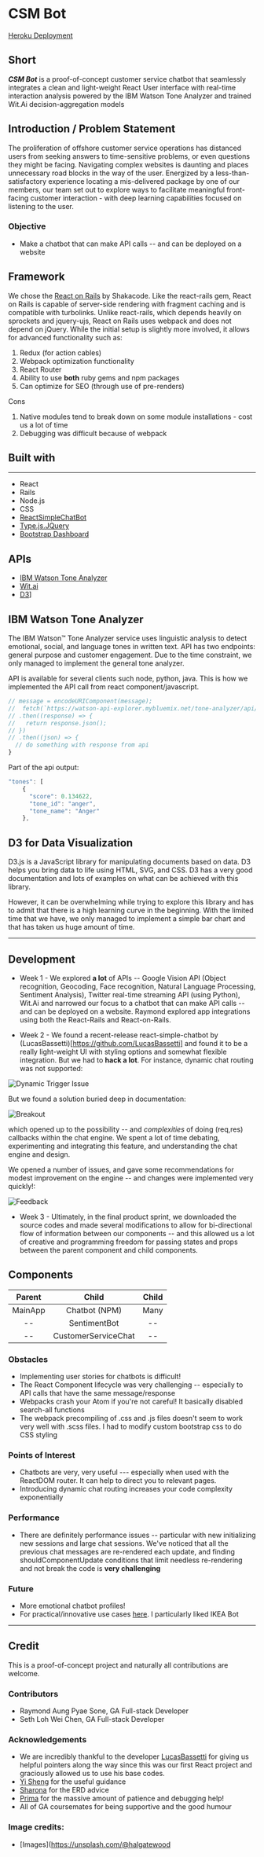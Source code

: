 # CSM Bot

[Heroku Deployment](https://postalcsbot.herokuapp.com/)

## Short
***CSM Bot*** is a proof-of-concept customer service chatbot that seamlessly integrates a clean and light-weight React User interface with real-time interaction analysis powered by the IBM Watson Tone Analyzer and trained Wit.Ai decision-aggregation models

## Introduction / Problem Statement
The proliferation of offshore customer service operations has distanced users from seeking answers to time-sensitive problems, or even questions they might be facing. Navigating complex websites is daunting and places unnecessary road blocks in the way of the user. Energized by a less-than-satisfactory experience locating a mis-delivered package by one of our members, our team set out to explore ways to facilitate meaningful front-facing customer interaction - with deep learning capabilities focused on listening to the user.

### Objective
* Make a chatbot that can make API calls -- and can be deployed on a website

## Framework
We chose the [React on Rails](https://github.com/shakacode/react_on_rails) by Shakacode. Like the react-rails gem, React on Rails is capable of server-side rendering with fragment caching and is compatible with turbolinks. Unlike react-rails, which depends heavily on sprockets and jquery-ujs, React on Rails uses webpack and does not depend on jQuery. While the initial setup is slightly more involved, it allows for advanced functionality such as:

1. Redux (for action cables)
2. Webpack optimization functionality
3. React Router
4. Ability to use **both** ruby gems and npm packages
5. Can optimize for SEO (through use of pre-renders)

Cons
1. Native modules tend to break down on some module installations - cost us a lot of time
2. Debugging was difficult because of webpack

## Built with
------
* React
* Rails
* Node.js
* CSS
* [ReactSimpleChatBot](https://github.com/LucasBassetti/react-simple-chatbot)
* [Type.js.JQuery](type.js)
* [Bootstrap Dashboard](https://startbootstrap.com/template-overviews/sb-admin/)

## APIs
* [IBM Watson Tone Analyzer](https://www.ibm.com/watson/developercloud/tone-analyzer.html)
* [Wit.ai](https://wit.ai/)
* [D3](https://d3js.org/)]

## IBM Watson Tone Analyzer

The IBM Watson™ Tone Analyzer service uses linguistic analysis to detect emotional, social, and language tones in written text. API has two endpoints: general purpose and customer engagement. Due to the time constraint, we only managed to implement the general tone analyzer.

API is available for several clients such node, python, java. This is how we implemented the API call from react component/javascript.

```javascript
// message = encodeURIComponent(message);
//  fetch(`https://watson-api-explorer.mybluemix.net/tone-analyzer/api/v3/tone?version=2016-05-19&text=${message}`)
// .then((response) => {
//   return response.json();
// })
// .then((json) => {
  // do something with response from api
}
```

Part of the api output:

```javascript
"tones": [
    {
      "score": 0.134622,
      "tone_id": "anger",
      "tone_name": "Anger"
    },
```

## D3 for Data Visualization

D3.js is a JavaScript library for manipulating documents based on data. D3 helps you bring data to life using HTML, SVG, and CSS. D3 has a very good documentation and lots of examples on what can be achieved with this library.

However, it can be overwhelming while trying to explore this library and has to admit that there is a high learning curve in the beginning. With the limited time that we have, we only managed to implement a simple bar chart and that has taken us huge amount of time.

------
## Development
* Week 1 - We explored **a lot** of APIs -- Google Vision API (Object recognition, Geocoding, Face recognition, Natural Language Processing, Sentiment Analysis), Twitter real-time streaming API (using Python), Wit.Ai and narrowed our focus to a chatbot that can make API calls -- and can be deployed on a website. Raymond explored app integrations using both the React-Rails and React-on-Rails.

* Week 2 - We found a recent-release react-simple-chatbot by (LucasBassetti)[https://github.com/LucasBassetti] and found it to be a really light-weight UI with styling options and somewhat flexible integration. But we had to **hack a lot**. For instance, dynamic chat routing was not supported:

![Dynamic Trigger Issue](https://github.com/lackdaz/wdi-project4/blob/master/public/img/issues1.png)

But we found a solution buried deep in documentation:

![Breakout](https://github.com/lackdaz/wdi-project4/blob/master/public/img/solution1.png)

which opened up to the possibility -- and *complexities* of doing (req,res) callbacks within the chat engine. We spent a lot of time debating, experimenting and integrating this feature, and understanding the chat engine and design.

We opened a number of issues, and gave some recommendations for modest improvement on the engine -- and changes were implemented very quickly!:

![Feedback](https://github.com/lackdaz/wdi-project4/blob/master/public/img/feedback.png)


* Week 3 - Ultimately, in the final product sprint, we downloaded the source codes and made several modifications to allow for bi-directional flow of information between our components -- and this allowed us a lot of creative and programming freedom for passing states and props between the parent component and child components.

## Components

| Parent | Child                | Child  |
|:------:|:------:              |:------:|
| MainApp| Chatbot (NPM)        | Many   |
| --     | SentimentBot         | --     |
| --     | CustomerServiceChat  | --     |


### Obstacles
* Implementing user stories for chatbots is difficult!
* The React Component lifecycle was very challenging -- especially to API calls that have the same message/response
* Webpacks crash your Atom if you're not careful! It basically disabled search-all functions
* The webpack precompiling of .css and .js files doesn't seem to work very well with .scss files. I had to modify custom bootstrap css to do CSS styling

### Points of Interest
* Chatbots are very, very useful --- especially when used with the ReactDOM router. It can help to direct you to relevant pages.
* Introducing dynamic chat routing increases your code complexity exponentially

### Performance
* There are definitely performance issues -- particular with new initializing new sessions and large chat sessions. We've noticed that all the previous chat messages are re-rendered each update, and finding shouldComponentUpdate conditions that limit needless re-rendering and not break the code is **very challenging**

### Future
* More emotional chatbot profiles!
* For practical/innovative use cases [here](https://keyreply.com/botspeak/). I particularly liked IKEA Bot
------

## Credit
This is a proof-of-concept project and naturally all contributions are welcome.

### Contributors
* Raymond Aung Pyae Sone, GA Full-stack Developer
* Seth Loh Wei Chen, GA Full-stack Developer

### Acknowledgements
* We are incredibly thankful to the developer [LucasBassetti](https://github.com/LucasBassetti) for giving us helpful pointers along the way since this was our first React project and graciously allowed us to use his base codes.
* [Yi Sheng](https://github.com/yisheng90) for the useful guidance
* [Sharona](https://github.com/sharona1610) for the ERD advice
* [Prima](https://github.com/primaulia) for the massive amount of patience and debugging help!
* All of GA coursemates for being supportive and the good humour

### Image credits:
* [Images](https://unsplash.com/@halgatewood
